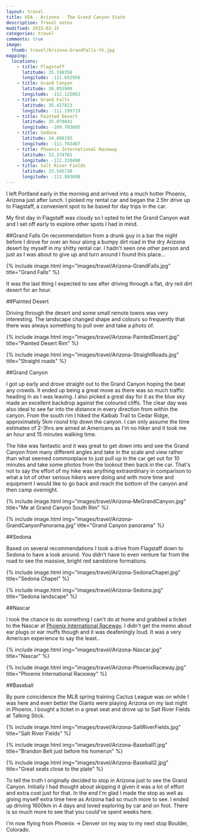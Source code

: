 ```yaml
---
layout: travel
title: USA - Arizona - The Grand Canyon State
description: Travel notes
modified: 2015-03-15
categories: travel
comments: true
image:
  thumb: travel/Arizona-GrandFalls-th.jpg
mapping:
  locations:
    - title: Flagstaff
      latitude: 35.198358
      longitude: -111.652956
    - title: Grand Canyon
      latitude: 36.055999
      longitude: -112.125063
    - title: Grand Falls
      latitude: 35.427823
      longitude: -111.199719
    - title: Painted Desert
      latitude: 35.079841
      longitude: -109.783695
    - title: Sedona
      latitude: 34.866193
      longitude: -111.763467
    - title: Phoenix International Raceway
      latitude: 33.374701
      longitude: -112.310490
    - title: Salt River Fields
      latitude: 33.545738
      longitude: -111.883698
---
```


I left Portland early in the morning and arrived into a much hotter Phoenix, Arizona just after lunch. I picked my rental car and began the 2.5hr drive up to Flagstaff, a convenient spot to be based for day trips in the car.

My first day in Flagstaff was cloudy so I opted to let the Grand Canyon wait and I set off early to explore other spots I had in mind.

##Grand Falls
On recommendation from a drunk guy in a bar the night before I drove for over an hour along a bumpy dirt road in the dry Arizona desert by myself in my shitty rental car. I hadn't seen one other person and just as I was about to give up and turn around I found this place...

{% include image.html img="images/travel/Arizona-GrandFalls.jpg" title="Grand Falls" %}

It was the last thing I expected to see after driving through a flat, dry red dirt desert for an hour. 

##Painted Desert

Driving through the desert and some small remote towns was very interesting. The landscape changed shape and colours so frequently that there was always something to pull over and take a photo of. 

{% include image.html img="images/travel/Arizona-PaintedDesert.jpg" title="Painted Desert Rim" %}

{% include image.html img="images/travel/Arizona-StraightRoads.jpg" title="Straight roads" %}

##Grand Canyon

I got up early and drove straight out to the Grand Canyon hoping the beat any crowds. It ended up being a great move as there was so much traffic heading in as I was leaving. I also picked a great day for it as the blue sky made an excellent backdrop against the coloured cliffs. The clear day was also ideal to see far into the distance in every direction from within the canyon. From the south rim I hiked the Kaibab Trail to Cedar Ridge, approximately 5km round trip down the canyon. I can only assume the time estimates of 2-3hrs are aimed at Americans as I'm no hiker and it took me an hour and 15 minutes walking time.

The hike was fantastic and it was great to get down into and see the Grand Canyon from many different angles and take in the scale and view rather than what seemed commonplace to just pull up in the car get out for 10 minutes and take some photos from the lookout then back in the car. That's not to say the effort of my hike was anything extraordinary in comparison to what a lot of other serious hikers were doing and with more time and equipment I would like to go back and reach the bottom of the canyon and then camp overnight.

{% include image.html img="images/travel/Arizona-MeGrandCanyon.jpg" title="Me at Grand Canyon South Rim" %}

{% include image.html img="images/travel/Arizona-GrandCanyonPanorama.jpg" title="Grand Canyon panorama" %}

##Sedona

Based on several recommendations I took a drive from Flagstaff down to Sedona to have a look around. You didn't have to even venture far from the road to see the massive, bright red sandstone formations.

{% include image.html img="images/travel/Arizona-SedonaChapel.jpg" title="Sedona Chapel" %}

{% include image.html img="images/travel/Arizona-Sedona.jpg" title="Sedona landscape" %}

##Nascar

I took the chance to do something I can't do at home and grabbed a ticket to the Nascar at [Phoenix International Raceway](http://www.phoenixraceway.com). I didn't get the memo about ear plugs or ear muffs though and it was deafeningly loud. It was a very American experience to say the least..

{% include image.html img="images/travel/Arizona-Nascar.jpg" title="Nascar" %}

{% include image.html img="images/travel/Arizona-PhoenixRaceway.jpg" title="Phoenix International Raceway" %}

##Baseball

By pure coincidence the MLB spring training Cactus League was on while I was here and even better the Giants were playing Arizona on my last night in Phoenix. I bought a ticket in a great seat and drove up to Salt River Fields at Talking Stick.

{% include image.html img="images/travel/Arizona-SaltRiverFields.jpg" title="Salt River Fields" %}

{% include image.html img="images/travel/Arizona-Baseball1.jpg" title="Brandon Belt just before his homerun" %}

{% include image.html img="images/travel/Arizona-Baseball2.jpg" title="Great seats close to the plate" %}

To tell the truth I originally decided to stop in Arizona just to see the Grand Canyon. Initially I had thought about skipping it given it was a lot of effort and extra cost just for that. In the end I'm glad I made the stop as well as giving myself extra time here as Arizona had so much more to see. I ended up driving 1600km in 4 days and loved exploring by car and on foot. There is so much more to see that you could've spent weeks here.

I'm now flying from Phoenix → Denver on my way to my next stop Boulder, Colorado.

